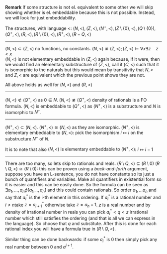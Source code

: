 **Remark**
If some structure is not el. equivalent to some other we will skip showing whether is el. embeddable because this is not possible. Instead, we will look for just embeddability.

The structures, with language $<$: $(N, <), (Z, <), (N^+, <), (Z \setminus \{0\}, <), (Q \setminus \{0\}), (Q^+, <), (R, <), (R\setminus \{0\}, <), (R^+, <), (R - Q, <)$

---
$(N, <) \subset (Z, <)$ no functions, no constants.
$(N, <) \ncong (Z, <); (Z, <) \models \forall x \exists z\quad z < x$  
$(N, <) \text{ is not elementary embeddable in } (Z, <)$ again because, if it were, then we would find an elementary substructure of $(Z, <)$, call it $(C, <)$ such that it is isomorphic to the naturals but this would mean by transitivity that $N, <$ and $Z, <$ are equivalent which the previous point shows they are not.

All above holds as well for $(N, <)$ and $(R, <)$ 

---
$(N, <) \not\subset (Q^+, <)$ as $0 \in N$.
$(N, <) \ncong (Q^+, <)$ density of rationals is a FO formula.
$(N, <) \text{ is embeddable to } (Q^+, <)$ as $(N^+, <)$ is a substructure and $N$ is isomorphic to $N^+$.

----
$(N^+, <) \subset (N, <)$.
$(N^+, <) \cong (N, <)$ as they are isomorphic.
$(N^+, <) \text{ is elementary embeddable to } (N, <)$: pick the isomorphism $i \mapsto i$ on the substructure $N^+$ of $N$.

It is to note that also $(N, <) \text{ is elementary embeddable to }(N^+, <)$: $i \mapsto i-1$

---

There are too many, so lets skip to rationals and reals.
$(R \setminus Q, <) \subseteq (R \setminus 0)$ 
$(R \setminus Q, <) \cong (R \setminus 0)$:
this can be proven using a *back-and-forth* argument, suppose you have an L-sentence, you do not have constants so its just a bunch of quantifiers and variables. Make all quantifiers in existential form so it is easier and this can be easily done.
So the formula can be seen as $\exists a_1, ...,a_n \phi[a_1,..,a_n]$ and this could contain rationals. So order $a_1,...a_n$ and say that $a^*_i$ is the i-th element in this ordering. If $a^*_i$ is a rational number and $i\neq n$take $z=a^*_{i+1}$ otherwise take $z=a_n +1$. $z$ is a real number and by density of irrational number in reals you can pick $a^*_i < q < z$ irrational number which still satisfies the ordering (and that is all we can express in the language). So choose that $q$ and substitute. After this is done for each rational index you will have a formula true in $(R \setminus Q, <)$.

Similar thing can be done backwards: if some $a^*_i$ is 0 then simply pick any real number between 0 and $a^{i+1}$.
